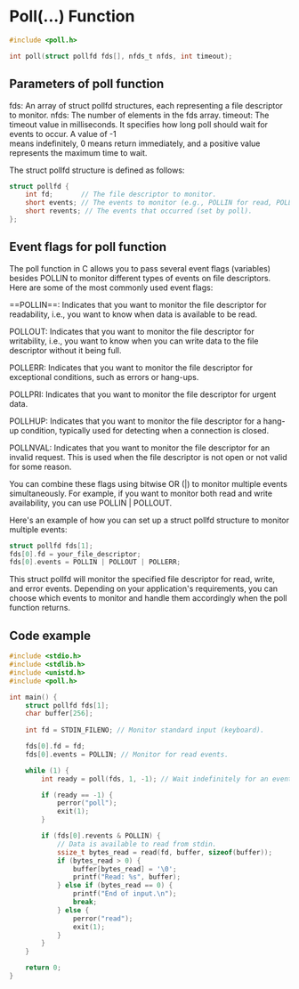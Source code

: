 # Poll(...) Function

```c
#include <poll.h>

int poll(struct pollfd fds[], nfds_t nfds, int timeout);
```

## Parameters of poll function
fds:            An array of struct pollfd structures, each representing a file descriptor to monitor.
nfds:           The number of elements in the fds array.
timeout:        The timeout value in milliseconds. It specifies how long poll should wait for events to occur. A value of -1    
                means indefinitely, 0 means return immediately, and a positive value represents the maximum time to wait.

The struct pollfd structure is defined as follows:
```c
struct pollfd {
    int fd;       // The file descriptor to monitor.
    short events; // The events to monitor (e.g., POLLIN for read, POLLOUT for write).
    short revents; // The events that occurred (set by poll).
};
```
## Event flags for poll function
The poll function in C allows you to pass several event flags (variables) besides POLLIN to monitor different types of events on file descriptors. Here are some of the most commonly used event flags:

==POLLIN==: Indicates that you want to monitor the file descriptor for readability, i.e., you want to know when data is available to be read.

POLLOUT: Indicates that you want to monitor the file descriptor for writability, i.e., you want to know when you can write data to the file descriptor without it being full.

POLLERR: Indicates that you want to monitor the file descriptor for exceptional conditions, such as errors or hang-ups.

POLLPRI: Indicates that you want to monitor the file descriptor for urgent data.

POLLHUP: Indicates that you want to monitor the file descriptor for a hang-up condition, typically used for detecting when a connection is closed.

POLLNVAL: Indicates that you want to monitor the file descriptor for an invalid request. This is used when the file descriptor is not open or not valid for some reason.

You can combine these flags using bitwise OR (|) to monitor multiple events simultaneously. For example, if you want to monitor both read and write availability, you can use POLLIN | POLLOUT.

Here's an example of how you can set up a struct pollfd structure to monitor multiple events:
```c
struct pollfd fds[1];
fds[0].fd = your_file_descriptor;
fds[0].events = POLLIN | POLLOUT | POLLERR;
```
This struct pollfd will monitor the specified file descriptor for read, write, and error events. Depending on your application's requirements, you can choose which events to monitor and handle them accordingly when the poll function returns.

## Code example
```c
#include <stdio.h>
#include <stdlib.h>
#include <unistd.h>
#include <poll.h>

int main() {
    struct pollfd fds[1];
    char buffer[256];
    
    int fd = STDIN_FILENO; // Monitor standard input (keyboard).

    fds[0].fd = fd;
    fds[0].events = POLLIN; // Monitor for read events.

    while (1) {
        int ready = poll(fds, 1, -1); // Wait indefinitely for an event.

        if (ready == -1) {
            perror("poll");
            exit(1);
        }

        if (fds[0].revents & POLLIN) {
            // Data is available to read from stdin.
            ssize_t bytes_read = read(fd, buffer, sizeof(buffer));
            if (bytes_read > 0) {
                buffer[bytes_read] = '\0';
                printf("Read: %s", buffer);
            } else if (bytes_read == 0) {
                printf("End of input.\n");
                break;
            } else {
                perror("read");
                exit(1);
            }
        }
    }

    return 0;
}
```

